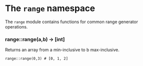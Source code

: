 # The `range` namespace

The `range` module contains functions for common range generator operations.


### range::range(a,b) -> [int]

Returns an array from a min-inclusive to b max-inclusive.

```tremor
range::range(0,3) # [0, 1, 2]
```

